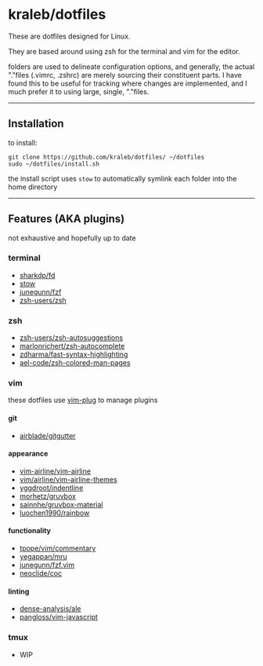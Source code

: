 # kraleb/dotfiles
These are dotfiles designed for Linux.

They are based around using zsh for the terminal and vim for the editor.

folders are used to delineate configuration options, and generally, the actual
"."files (.vimrc, .zshrc) are merely sourcing their constituent parts. I have
found this to be useful for tracking where changes are implemented, and I much
prefer it to using large, single, "."files.

---
## Installation

to install:
```
git clone https://github.com/kraleb/dotfiles/ ~/dotfiles
sudo ~/dotfiles/install.sh
```
the install script uses `stow` to automatically symlink each folder into the
home directory

---

## Features (AKA plugins)
not exhaustive and hopefully up to date
### terminal
- [sharkdp/fd](https://github.com/sharkdp/fd)
- [stow](https://www.gnu.org/software/stow/)
- [junegunn/fzf](https://github.com/junegunn/fzf)
- [zsh-users/zsh](https://github.com/zsh-users/zsh)

### zsh
- [zsh-users/zsh-autosuggestions](https://github.com/zsh-users/zsh-autosuggestions)
- [marlonrichert/zsh-autocomplete](https://github.com/marlonrichert/zsh-autocomplete)
- [zdharma/fast-syntax-highlighting](https://github.com/zdharma/fast-syntax-highlighting)
- [ael-code/zsh-colored-man-pages](https://github.com/ael-code/zsh-colored-man-pages)

### vim
these dotfiles use [vim-plug](https://github.com/junegunn/vim-plug) to manage plugins
#### git
- [airblade/gitgutter](https://github.com/airblade/vim-gitgutter)

#### appearance
- [vim-airline/vim-airline](https://github.com/vim-airline/vim-airline)
- [vim/airline/vim-airline-themes](https://github.com/vim-airline/vim-airline-themes)
- [yggdroot/indentline](https://github.com/Yggdroot/indentLine)
- [morhetz/gruvbox](https://github.com/morhetz/gruvbox)
- [sainnhe/gruvbox-material](https://github.com/sainnhe/gruvbox-material)
- [luochen1990/rainbow](https://github.com/luochen1990/rainbow)

#### functionality
- [tpope/vim/commentary](https://github.com/tpope/vim-commentary)
- [yegappan/mru](https://github.com/yegappan/mru)
- [junegunn/fzf.vim](https://github.com/junegunn/fzf.vim)
- [neoclide/coc](https://github.com/neoclide/coc.nvim)

#### linting
- [dense-analysis/ale](https://github.com/dense-analysis/ale)
- [pangloss/vim-javascript](https://github.com/pangloss/vim-javascript)

### tmux
- WIP
